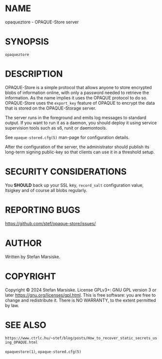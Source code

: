 # NAME

opaqueztore - OPAQUE-Store server

# SYNOPSIS

`opaqueztore`

# DESCRIPTION

OPAQUE-Store is a simple protocol that allows anyone to store encrypted blobs
of information online, with only a password needed to retrieve the information.
As the name implies it uses the OPAQUE protocol to do so. OPAQUE-Store uses the
`export_key` feature of OPAQUE to encrypt the data that is stored on the
OPAQUE-Storage server.

The server runs in the foreground and emits log messages to standard output. If
you want to run it as a daemon, you should deploy it using service supervision
tools such as s6, runit or daemontools.

See `opaque-stored.cfg(5)` man-page for configuration details.

After the configuration of the server, the administrator should
publish its long-term signing public-key so that clients can use it in
a threshold setup.

# SECURITY CONSIDERATIONS

You **SHOULD** back up your SSL key, `record_salt` configuration value,
ltsigkey and of course all blobs regularly.

# REPORTING BUGS

https://github.com/stef/opaque-store/issues/

# AUTHOR

Written by Stefan Marsiske.

# COPYRIGHT

Copyright © 2024 Stefan Marsiske.  License GPLv3+: GNU GPL version 3 or later <https://gnu.org/licenses/gpl.html>.
This is free software: you are free to change and redistribute it.  There is NO WARRANTY, to the extent permitted by law.

# SEE ALSO

`https://www.ctrlc.hu/~stef/blog/posts/How_to_recover_static_secrets_using_OPAQUE.html`

`opaquestore(1)`, `opaque-stored.cfg(5)`
